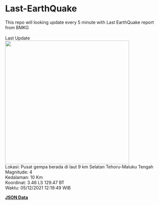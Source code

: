 # Last-EarthQuake
This repo will looking update every 5 minute with Last EarthQuake report from BMKG
<br>
<br>
Last Update
<br>
<img src="https://ews.bmkg.go.id/TEWS/data/20211205121949.mmi.jpg" width="400"/>
<br>
Lokasi: Pusat gempa berada di laut 9 km Selatan Tehoru-Maluku Tengah <br>
Magnitude: 4 <br>
Kedalaman: 10 Km <br>
Koordinat: 3.46 LS 129.47 BT <br>
Waktu: 05/12/2021 12:19:49 WIB <br>

<a href="./data/data.json">**JSON Data**</a>
